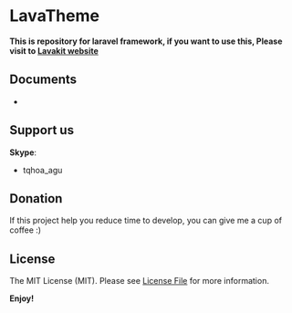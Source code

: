 # LavaTheme

**This is repository for laravel framework, if you want to use this, Please visit to [Lavakit website](http://lavakit.info)**

## Documents

-

## Support us

**Skype**: 
- tqhoa_agu

## Donation
If this project help you reduce time to develop, you can give me a cup of coffee :)

## License

The MIT License (MIT). Please see [License File](LICENSE.md) for more information.

**Enjoy!**
